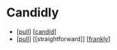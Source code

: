 # Candidly

- [[pull]] [[candid]]
- [[pull]] [[straightforward]] [[frankly]]


[//begin]: # "Autogenerated link references for markdown compatibility"
[pull]: pull "Pull"
[candid]: candid "Candid"
[frankly]: frankly "Frankly"
[//end]: # "Autogenerated link references"